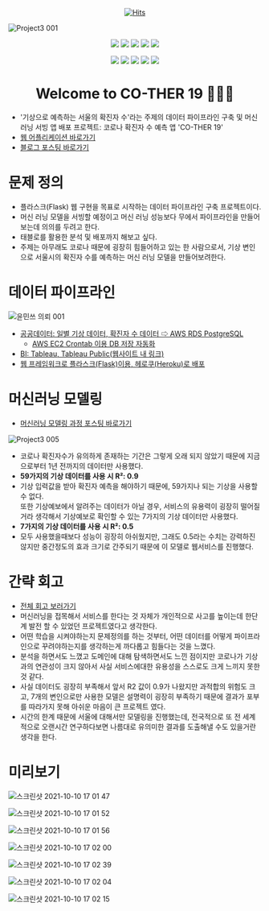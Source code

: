 <div align=center>

[![Hits](https://hits.seeyoufarm.com/api/count/incr/badge.svg?url=https%3A%2F%2Fgithub.com%2F6mini%2FData-Pipeline-Project&count_bg=%23AAAAAA&title_bg=%23555555&icon=&icon_color=%23E7E7E7&title=Hits&edge_flat=false)](https://github.com/6mini/Data-Pipeline-Project)

</div>

![Project3 001](https://user-images.githubusercontent.com/79494088/136796271-f4a3aff3-a3a3-4137-a4b0-857faa3628a7.jpeg)

<div align=center>

<img src="https://img.shields.io/badge/HTML5-E34F26?style=flat-square&logo=HTML5&logoColor=white"/></a>
<img src="https://img.shields.io/badge/Jupyter-F37626?style=flat-square&logo=Jupyter&logoColor=white"/></a>
<img src="https://img.shields.io/badge/Tableau-E97627?style=flat-square&logo=Tableau&logoColor=white"/></a>
<img src="https://img.shields.io/badge/JavaScript-F7DF1E?style=flat-square&logo=JavaScript&logoColor=white"/></a>
<img src="https://img.shields.io/badge/Python-3776AB?style=flat-square&logo=Python&logoColor=white"/></a>

<img src="https://img.shields.io/badge/CSS3-1572B6?style=flat-square&logo=CSS3&logoColor=white"/></a>
<img src="https://img.shields.io/badge/PostgreSQL-4169E1?style=flat-square&logo=PostgreSQL&logoColor=white"/></a>
<img src="https://img.shields.io/badge/Amazon AWS-232F3E?style=flat-square&logo=AmazonAWS&logoColor=white"/></a>
<img src="https://img.shields.io/badge/Heroku-430098?style=flat-square&logo=Heroku&logoColor=white"/></a>
<img src="https://img.shields.io/badge/Flask-000000?style=flat-square&logo=Flask&logoColor=white"/></a>

# Welcome to CO-THER 19 🙋🏻‍♂️

</div>

- '기상으로 예측하는 서울의 확진자 수'라는 주제의 데이터 파이프라인 구축 및 머신러닝 서빙 앱 배포 프로젝트: 코로나 확진자 수 예측 앱 'CO-THER 19'
- [웹 어플리케이션 바로가기](https://cother.herokuapp.com/)
- [블로그 포스팅 바로가기](https://6mini.github.io/project/2021/10/06/cother1/)

# 문제 정의
- 플라스크(Flask) 웹 구현을 목표로 시작하는 데이터 파이프라인 구축 프로젝트이다.
- 머신 러닝 모델을 서빙할 예정이고 머신 러닝 성능보다 무에서 파이프라인을 만들어 보는데 의의를 두려고 한다.
- 태블로를 활용한 분석 및 배포까지 해보고 싶다.
- 주제는 아무래도 코로나 때문에 굉장히 힘들어하고 있는 한 사람으로서, 기상 변인으로 서울시의 확진자 수를 예측하는 머신 러닝 모델을 만들어보려한다.

# 데이터 파이프라인

![윤민쓰 의뢰 001](https://user-images.githubusercontent.com/79494088/143800098-30dd0c0f-d9b1-4ae5-8480-50aa45499c23.png)

- [공공데이터: 일별 기상 데이터, 확진자 수 데이터 ⇨ AWS RDS PostgreSQL](https://6mini.github.io/project/2021/10/06/cother1/)
  - [AWS EC2 Crontab 이용 DB 저장 자동화](https://6mini.github.io/project/2021/10/10/Cother5/)
- [BI: Tableau, Tableau Public(웹사이트 내 링크)](https://6mini.github.io/project/2021/10/09/Cother4/)
- [웹 프레임워크로 플라스크(Flask)이용, 헤로쿠(Heroku)로 배포](https://6mini.github.io/project/2021/10/08/Cother3/)

# 머신러닝 모델링
- [머신러닝 모델링 과정 포스팅 바로가기](https://6mini.github.io/project/2021/10/07/Cother2/)

![Project3 005](https://user-images.githubusercontent.com/79494088/136805363-a15f4472-06a5-477e-974e-ae885104ab83.jpeg)

- 코로나 확진자수가 유의하게 존재하는 기간은 그렇게 오래 되지 않았기 때문에 지금으로부터 1년 전까지의 데이터만 사용했다.
- **59가지의 기상 데이터를 사용 시 R²: 0.9**
- 기상 입력값을 받아 확진자 예측을 해야하기 때문에, 59가지나 되는 기상을 사용할 수 없다.<br>
또한 기상예보에서 알려주는 데이터가 아닐 경우, 서비스의 유용력이 굉장히 떨어질거라 생각해서 기상예보로 확인할 수 있는 7가지의 기상 데이터만 사용했다.
- **7가지의 기상 데이터를 사용 시 R²: 0.5**
- 모두 사용했을때보다 성능이 굉장히 아쉬웠지만, 그래도 0.5라는 수치는 강력하진 않지만 중간정도의 효과 크기로 간주되기 때문에 이 모델로 웹서비스를 진행했다.

# 간략 회고
- [전체 회고 보러가기](https://6mini.github.io/project/2021/10/11/Cother6/)
- 머신러닝을 접목해서 서비스를 한다는 것 자체가 개인적으로 사고를 높이는데 한단계 발전 할 수 있었던 프로젝트였다고 생각한다.
- 어떤 학습을 시켜야하는지 문제정의를 하는 것부터, 어떤 데이터를 어떻게 파이프라인으로 꾸려야하는지를 생각하는게 까다롭고 힘들다는 것을 느꼈다.
- 분석을 하면서도 느꼈고 도메인에 대해 탐색하면서도 느낀 점이지만 코로나가 기상과의 연관성이 크지 않아서 사실 서비스에대한 유용성을 스스로도 크게 느끼지 못한 것 같다.
- 사실 데이터도 굉장히 부족해서 앞서 R2 값이 0.9가 나왔지만 과적합의 위험도 크고, 7개의 변인으로만 사용한 모델은 설명력이 굉장히 부족하기 때문에 결과가 포부를 따라가지 못해 아쉬운 마음이 큰 프로젝트 였다.
- 시간의 한계 때문에 서울에 대해서만 모델링을 진행했는데, 전국적으로 또 전 세계적으로 오랜시간 연구하다보면 나름대로 유의미한 결과를 도출해낼 수도 있을거란 생각을 한다.

# 미리보기

![스크린샷 2021-10-10 17 01 47](https://user-images.githubusercontent.com/79494088/136687686-18ce64f4-830a-48d4-9b0e-363a268cb73b.png)

![스크린샷 2021-10-10 17 01 52](https://user-images.githubusercontent.com/79494088/136687688-44ec1016-8fe2-4e31-9360-8b19317a687f.png)

![스크린샷 2021-10-10 17 01 56](https://user-images.githubusercontent.com/79494088/136687689-805cfc62-c2b5-40f3-a003-788da1f9a72a.png)

![스크린샷 2021-10-10 17 02 00](https://user-images.githubusercontent.com/79494088/136687690-9bd3959c-c555-47c9-876a-00453c3c1d99.png)

![스크린샷 2021-10-10 17 02 39](https://user-images.githubusercontent.com/79494088/136687682-c965ca54-b4e1-4007-8765-ff405fd5b545.png)

![스크린샷 2021-10-10 17 02 04](https://user-images.githubusercontent.com/79494088/136687692-caf45609-fef4-4118-98b4-3d591860cb9f.png)

![스크린샷 2021-10-10 17 02 15](https://user-images.githubusercontent.com/79494088/136687693-29019123-c5b8-4682-8954-cca5caca2910.png)
